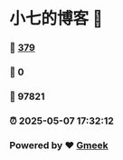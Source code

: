 # 小七的博客 :link:  
### :page_facing_up: [379](/tag.html) 
### :speech_balloon: 0 
### :hibiscus: 97821 
### :alarm_clock: 2025-05-07 17:32:12 
### Powered by :heart: [Gmeek](https://github.com/Meekdai/Gmeek)
